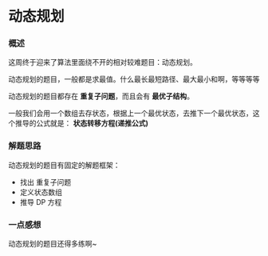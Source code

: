 # 动态规划

### 概述
这周终于迎来了算法里面绕不开的相对较难题目：动态规划。

动态规划的题目，一般都是求最值。什么最长最短路径、最大最小和啊，等等等等

动态规划的题目都存在 **重复子问题**，而且会有 **最优子结构**。

一般我们会用一个数组去存状态，根据上一个最优状态，去推下一个最优状态，这个推导的公式就是： **状态转移方程(递推公式)**

### 解题思路

动态规划的题目有固定的解题框架：
- 找出 重复子问题
- 定义状态数组
- 推导 DP 方程

### 一点感想
动态规划的题目还得多练啊~